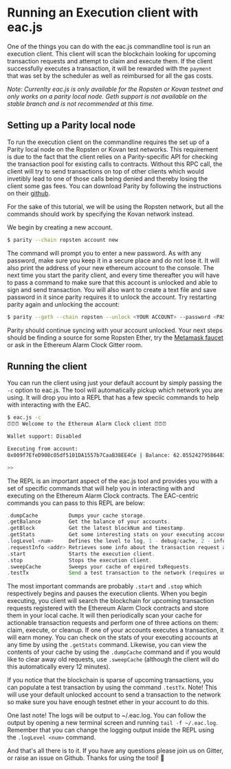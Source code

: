 # Running an Execution client with eac.js

One of the things you can do with the eac.js commandline tool
is run an execution client. This client will scan the blockchain 
looking for upcoming transaction requests and attempt to claim and 
execute them. If the client successfully executes a transaction, it will
be rewarded with the `payment` that was set by the scheduler as well
as reimbursed for all the gas costs. 

_Note: Currenlty eac.js is only available for the Ropsten or Kovan testnet and only
works on a parity local node. Geth support is not available on the stable branch
and is not recommended at this time._

## Setting up a Parity local node

To run the execution client on the commandline requires the set up of a 
Parity local node on the Ropsten or Kovan test networks. This requirement is due to 
the fact that the client relies on a Parity-specific API for checking
the transaction pool for existing calls to contracts. Without this 
RPC call, the client will try to send transactions on top of other clients
which would invetibly lead to one of those calls being denied and thereby
losing the client some gas fees. You can download Parity by following the 
instructions on their [github](https://github.com/paritytech/parity).

For the sake of this tutorial, we will be using the Ropsten network, but all
the commands should work by specifying the Kovan network instead.

We begin by creating a new account.

```bash
$ parity --chain ropsten account new
```

The command will prompt you to enter a new password. As with any password,
make sure you keep it in a secure place and do not lose it. It will also
print the address of your new ethereum account to the console. The next
time you start the parity client, and every time thereafter you will have
to pass a command to make sure that this account is unlocked and able to
sign and send transaction. You will also want to create a text file and save
password in it since parity requires it to unlock the account. Try 
restarting parity again and unlocking the account:

```bash
$ parity --geth --chain ropsten --unlock <YOUR ACCOUNT> --password <PASSWORD FILE>
```

Parity should continue syncing with your account unlocked. Your next
steps should be finding a source for some Ropsten Ether, try the [Metamask
faucet](faucet.metamask.io) or ask in the Ethereum Alarm Clock Gitter room.

## Running the client

You can run the client using just your default account by simply passing the
`-c` option to eac.js. The tool will automatically pickup which network you
are using. It will drop you into a REPL that has a few speciic commands to
help with interacting with the EAC.

```bash
$ eac.js -c
⏰⏰⏰ Welcome to the Ethereum Alarm Clock client ⏰⏰⏰

Wallet support: Disabled

Executing from account:
0x009f7EfeD908c05df5101DA1557b7CaaB38EE4Ce | Balance: 62.055242795864837678

>>
```

The REPL is an important aspect of the eac.js tool and provides you
with a set of specific commands that will help you in interacting with
and executing on the Ethereum Alarm Clock contracts. The EAC-centric commands 
you can pass to this REPL are below:

```rust
.dumpCache          Dumps your cache storage.
.getBalance         Get the balance of your accounts.
.getBlock           Get the latest blockNum and timestamp.
.getStats           Get some interesting stats on your executing accounts.
.logLevel <num>     Defines the level to log, 1 - debug/cache, 2 - info, 3 - error.
.requestInfo <addr> Retrieves some info about the transaction request at <addr>.
.start              Starts the execution client.
.stop               Stops the execution client.
.sweepCache         Sweeps your cache of expired txRequests.
.testTx             Send a test transaction to the network (requires unlocked local account).
```

The most important commands are probably `.start` and `.stop` which 
respectively begins and pauses the execution clients. When you begin
executing, you client will search the blockchain for upcoming transaction
requests registered with the Ethereum Alarm Clock contracts and store them
in your local cache. It will then periodically scan your cache for actionable
transaction requests and perform one of three actions on them: claim, execute, or
cleanup. If one of your accounts executes a transaction, it will earn money. You
can check on the stats of your executing accounts at any time by using the
`.getStats` command. Likewise, you can view the contents of your cache by
using the `.dumpCache` command and if you would like to clear away old requests,
use `.sweepCache` (although the client will do this automatically every 12 minutes).

If you notice that the blockchain is sparse of upcoming transactions, you can 
populate a test transaction by using the command `.testTx`. Note! This will use
your default unlocked account to send a transaction to the network so make sure
you have enough testnet ether in your account to do this.

One last note! The logs will be output to ~/.eac.log. You can follow the output
by opening a new terminal screen and running `tail -f ~/.eac.log`. Remember that
you can change the logging output inside the REPL using the `.logLevel <num>`
command.

And that's all there is to it. If you have any questions please join us on Gitter,
or raise an issue on Github. Thanks for using the tool! 🙂